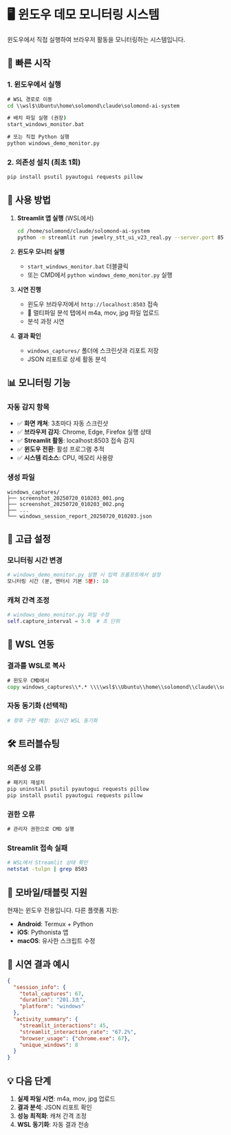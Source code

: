 # 🖥️ 윈도우 데모 모니터링 시스템

윈도우에서 직접 실행하여 브라우저 활동을 모니터링하는 시스템입니다.

## 🚀 빠른 시작

### 1. 윈도우에서 실행
```cmd
# WSL 경로로 이동
cd \\wsl$\Ubuntu\home\solomond\claude\solomond-ai-system

# 배치 파일 실행 (권장)
start_windows_monitor.bat

# 또는 직접 Python 실행
python windows_demo_monitor.py
```

### 2. 의존성 설치 (최초 1회)
```cmd
pip install psutil pyautogui requests pillow
```

## 🎯 사용 방법

1. **Streamlit 앱 실행** (WSL에서)
   ```bash
   cd /home/solomond/claude/solomond-ai-system
   python -m streamlit run jewelry_stt_ui_v23_real.py --server.port 8503
   ```

2. **윈도우 모니터 실행**
   - `start_windows_monitor.bat` 더블클릭
   - 또는 CMD에서 `python windows_demo_monitor.py` 실행

3. **시연 진행**
   - 윈도우 브라우저에서 `http://localhost:8503` 접속
   - 📁 멀티파일 분석 탭에서 m4a, mov, jpg 파일 업로드
   - 분석 과정 시연

4. **결과 확인**
   - `windows_captures/` 폴더에 스크린샷과 리포트 저장
   - JSON 리포트로 상세 활동 분석

## 📊 모니터링 기능

### 자동 감지 항목
- ✅ **화면 캐쳐**: 3초마다 자동 스크린샷
- ✅ **브라우저 감지**: Chrome, Edge, Firefox 실행 상태
- ✅ **Streamlit 활동**: localhost:8503 접속 감지
- ✅ **윈도우 전환**: 활성 프로그램 추적
- ✅ **시스템 리소스**: CPU, 메모리 사용량

### 생성 파일
```
windows_captures/
├── screenshot_20250720_010203_001.png
├── screenshot_20250720_010203_002.png
├── ...
└── windows_session_report_20250720_010203.json
```

## 🔧 고급 설정

### 모니터링 시간 변경
```python
# windows_demo_monitor.py 실행 시 입력 프롬프트에서 설정
모니터링 시간 (분, 엔터시 기본 5분): 10
```

### 캐쳐 간격 조정
```python
# windows_demo_monitor.py 파일 수정
self.capture_interval = 3.0  # 초 단위
```

## 📁 WSL 연동

### 결과를 WSL로 복사
```cmd
# 윈도우 CMD에서
copy windows_captures\\*.* \\\\wsl$\\Ubuntu\\home\\solomond\\claude\\solomond-ai-system\\demo_captures\\
```

### 자동 동기화 (선택적)
```python
# 향후 구현 예정: 실시간 WSL 동기화
```

## 🛠️ 트러블슈팅

### 의존성 오류
```cmd
# 패키지 재설치
pip uninstall psutil pyautogui requests pillow
pip install psutil pyautogui requests pillow
```

### 권한 오류
```cmd
# 관리자 권한으로 CMD 실행
```

### Streamlit 접속 실패
```bash
# WSL에서 Streamlit 상태 확인
netstat -tulpn | grep 8503
```

## 📱 모바일/태블릿 지원

현재는 윈도우 전용입니다. 다른 플랫폼 지원:
- **Android**: Termux + Python
- **iOS**: Pythonista 앱
- **macOS**: 유사한 스크립트 수정

## 🎉 시연 결과 예시

```json
{
  "session_info": {
    "total_captures": 67,
    "duration": "201.3초",
    "platform": "windows"
  },
  "activity_summary": {
    "streamlit_interactions": 45,
    "streamlit_interaction_rate": "67.2%",
    "browser_usage": {"chrome.exe": 67},
    "unique_windows": 8
  }
}
```

## 💡 다음 단계

1. **실제 파일 시연**: m4a, mov, jpg 업로드
2. **결과 분석**: JSON 리포트 확인
3. **성능 최적화**: 캐쳐 간격 조정
4. **WSL 동기화**: 자동 결과 전송